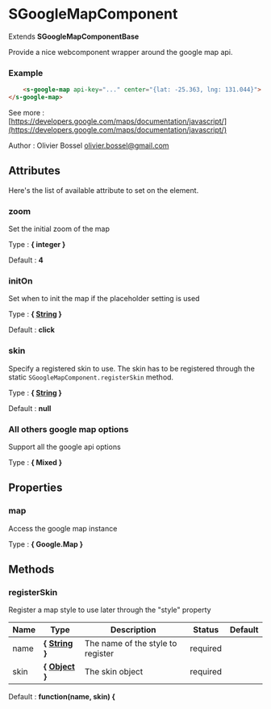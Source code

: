 # SGoogleMapComponent

Extends **SGoogleMapComponentBase**

Provide a nice webcomponent wrapper around the google map api.

### Example
```html
	<s-google-map api-key="..." center="{lat: -25.363, lng: 131.044}">
</s-google-map>
```
See more : [https://developers.google.com/maps/documentation/javascript/](https://developers.google.com/maps/documentation/javascript/)

Author : Olivier Bossel <olivier.bossel@gmail.com>




## Attributes

Here's the list of available attribute to set on the element.

### zoom

Set the initial zoom of the map

Type : **{ integer }**

Default : **4**


### initOn

Set when to init the map if the placeholder setting is used

Type : **{ [String](https://developer.mozilla.org/fr/docs/Web/JavaScript/Reference/Objets_globaux/String) }**

Default : **click**


### skin

Specify a registered skin to use. The skin has to be registered through the static ```SGoogleMapComponent.registerSkin``` method.

Type : **{ [String](https://developer.mozilla.org/fr/docs/Web/JavaScript/Reference/Objets_globaux/String) }**

Default : **null**


### All others google map options

Support all the google api options

Type : **{ Mixed }**



## Properties


### map

Access the google map instance

Type : **{ Google.Map }**


## Methods


### registerSkin

Register a map style to use later through the "style" property


Name  |  Type  |  Description  |  Status  |  Default
------------  |  ------------  |  ------------  |  ------------  |  ------------
name  |  **{ [String](https://developer.mozilla.org/fr/docs/Web/JavaScript/Reference/Objets_globaux/String) }**  |  The name of the style to register  |  required  |
skin  |  **{ [Object](https://developer.mozilla.org/fr/docs/Web/JavaScript/Reference/Objets_globaux/Object) }**  |  The skin object  |  required  |

Default : **function(name, skin) {**